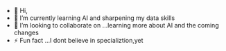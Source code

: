 - 👋 Hi,
- 🌱 I’m currently learning AI and sharpening my data skills                                                   
- 💞️ I’m looking to collaborate on ...learning more about AI and the coming changes
- ⚡ Fun fact ...I dont believe in specializtion,yet

<!---
Liz-n-w/Liz-n-w is a ✨ special ✨ repository because its `README.md` (this file) appears on your GitHub profile.
You can click the Preview link to take a look at your changes.
--->
